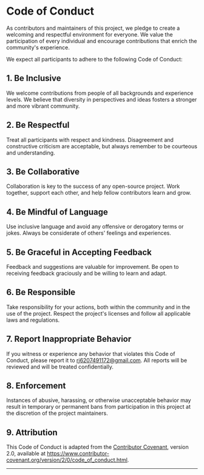 # Code of Conduct

As contributors and maintainers of this project, we pledge to create a welcoming and respectful environment for everyone. We value the participation of every individual and encourage contributions that enrich the community's experience.

We expect all participants to adhere to the following Code of Conduct:

## 1. Be Inclusive

We welcome contributions from people of all backgrounds and experience levels. We believe that diversity in perspectives and ideas fosters a stronger and more vibrant community.

## 2. Be Respectful

Treat all participants with respect and kindness. Disagreement and constructive criticism are acceptable, but always remember to be courteous and understanding.

## 3. Be Collaborative

Collaboration is key to the success of any open-source project. Work together, support each other, and help fellow contributors learn and grow.

## 4. Be Mindful of Language

Use inclusive language and avoid any offensive or derogatory terms or jokes. Always be considerate of others' feelings and experiences.

## 5. Be Graceful in Accepting Feedback

Feedback and suggestions are valuable for improvement. Be open to receiving feedback graciously and be willing to learn and adapt.

## 6. Be Responsible

Take responsibility for your actions, both within the community and in the use of the project. Respect the project's licenses and follow all applicable laws and regulations.

## 7. Report Inappropriate Behavior

If you witness or experience any behavior that violates this Code of Conduct, please report it to [rj6207491172@gmail.com](mailto:rj6207491172@gmail.com). All reports will be reviewed and will be treated confidentially.

## 8. Enforcement

Instances of abusive, harassing, or otherwise unacceptable behavior may result in temporary or permanent bans from participation in this project at the discretion of the project maintainers.

## 9. Attribution

This Code of Conduct is adapted from the [Contributor Covenant](https://www.contributor-covenant.org), version 2.0, available at https://www.contributor-covenant.org/version/2/0/code_of_conduct.html.

---
